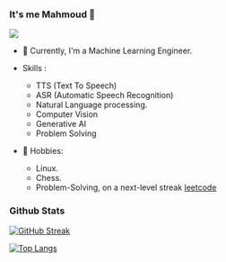 ### It's me Mahmoud 👋


![](https://komarev.com/ghpvc/?username=Mahmoud-ghareeb&color=green)

- 🔭 Currently, I'm a Machine Learning Engineer.

- Skills :
  - TTS (Text To Speech)
  - ASR (Automatic Speech Recognition)
  - Natural Language processing.
  - Computer Vision
  - Generative AI
  - Problem Solving
  
- 💬 Hobbies:
  - Linux.
  - Chess.
  - Problem-Solving, on a next-level streak [leetcode](https://leetcode.com/mahmoudghareeb11111/)    

### Github Stats

  <a href="https://git.io/streak-stats"><img src="https://github-readme-streak-stats.herokuapp.com?user=Mahmoud-ghareeb&theme=dark" alt="GitHub Streak" /></a>

[![Top Langs](https://github-readme-stats.vercel.app/api/top-langs/?username=Mahmoud-ghareeb&layout=compact&theme=vision-friendly-dark)](https://github.com/Mahmoud-ghareeb/github-readme-stats)

